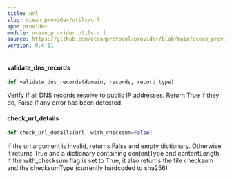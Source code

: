 ```yaml
---
title: url
slug: ocean_provider/utils/url
app: provider
module: ocean_provider.utils.url
source: https://github.com/oceanprotocol/provider/blob/main/ocean_provider/utils/url.py
version: 0.4.11
---
```

#### validate\_dns\_records

```python
def validate_dns_records(domain, records, record_type)
```

Verify if all DNS records resolve to public IP addresses.
Return True if they do, False if any error has been detected.

#### check\_url\_details

```python
def check_url_details(url, with_checksum=False)
```

If the url argument is invalid, returns False and empty dictionary.
Otherwise it returns True and a dictionary containing contentType and
contentLength. If the with_checksum flag is set to True, it also returns
the file checksum and the checksumType (currently hardcoded to sha256)

